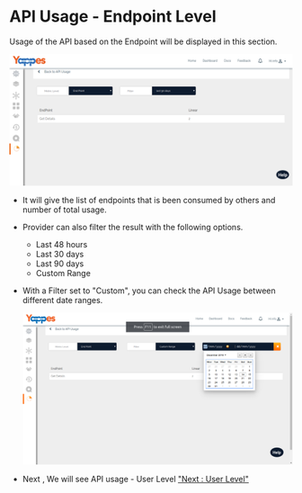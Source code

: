 API Usage - Endpoint Level
==========================

Usage of the API based on the Endpoint will be displayed in this
section.

![](../images/dashboard/analytics/provider_view_05.png)

-   It will give the list of endpoints that is been consumed by others
    and number of total usage.
-   Provider can also filter the result with the following options.
    -   Last 48 hours
    -   Last 30 days
    -   Last 90 days
    -   Custom Range
-   With a Filter set to "Custom", you can check the API Usage between
    different date ranges.

    ![](../images/dashboard/analytics/provider_view_06.png)

-   Next , We will see API usage - User Level ["Next : User
    Level"](analytics_user_level)
